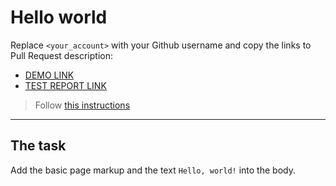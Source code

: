 # Hello world
Replace `<your_account>` with your Github username and copy the links to Pull Request description:
- [DEMO LINK](https://Yuriy-Khoptyanii.github.io/layout_hello-world/)
- [TEST REPORT LINK](https://Yuriy-Khoptyanii.github.io/layout_hello-world/report/html_report/)

> Follow [this instructions](https://mate-academy.github.io/layout_task-guideline/#how-to-solve-the-layout-tasks-on-github)
___

## The task
Add the basic page markup and the text `Hello, world!` into the body.
